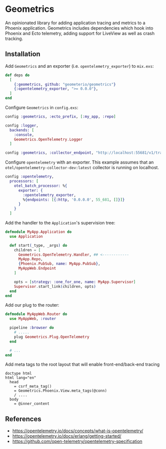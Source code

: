 # Geometrics

An opinionated library for adding application tracing and metrics to a Phoenix application.
Geometrics includes dependencies which hook into Phoenix and Ecto telemetry, adding support for
LiveView as well as crash tracking.

## Installation

Add `Geometrics` and an exporter (i.e. `opentelemetry_exporter`) to `mix.exs`:

```elixir
def deps do
  [
    {:geometrics, github: "geometerio/geometrics"}
    {:opentelemetry_exporter, ">= 0.0.0"},
  ]
end
```

Configure `Geometrics` in `config.exs`:

```elixir
config :geometrics, :ecto_prefix, [:my_app, :repo]

config :logger,
  backends: [
    :console,
    Geometrics.OpenTelemetry.Logger
  ]

config :geometrics, :collector_endpoint, "http://localhost:55681/v1/trace"
```

Configure `opentelemetry` with an exporter. This example assumes that an `otel/opentelemetry-collector-dev:latest` collector is running on localhost.

```elixir
config :opentelemetry,
  processors: [
    otel_batch_processor: %{
      exporter: {
        :opentelemetry_exporter,
        %{endpoints: [{:http, '0.0.0.0', 55_681, []}]}
      }
    }
  ]
```

Add the handler to the `Application`'s supervision tree:

```elixir
defmodule MyApp.Application do
  use Application

  def start(_type, _args) do
    children = [
      Geometrics.OpenTelemetry.Handler, ## <------------
      MyApp.Repo,
      {Phoenix.PubSub, name: MyApp.PubSub},
      MyAppWeb.Endpoint
    ]

    opts = [strategy: :one_for_one, name: MyApp.Supervisor]
    Supervisor.start_link(children, opts)
  end
end
```

Add our plug to the router:

```elixir
defmodule MyAppWeb.Router do
  use MyAppWeb, :router

  pipeline :browser do
    # .....
    plug Geometrics.Plug.OpenTelemetry
  end

  # ...
end
```

Add meta tags to the root layout that will enable front-end/back-end tracing

```slim
doctype html
html lang="en"
  head
    = csrf_meta_tag()
    = Geometrics.Phoenix.View.meta_tags(@conn)
    / ....
  body
    = @inner_content
```

## References

* https://opentelemetry.io/docs/concepts/what-is-opentelemetry/
* https://opentelemetry.io/docs/erlang/getting-started/
* https://github.com/open-telemetry/opentelemetry-specification
